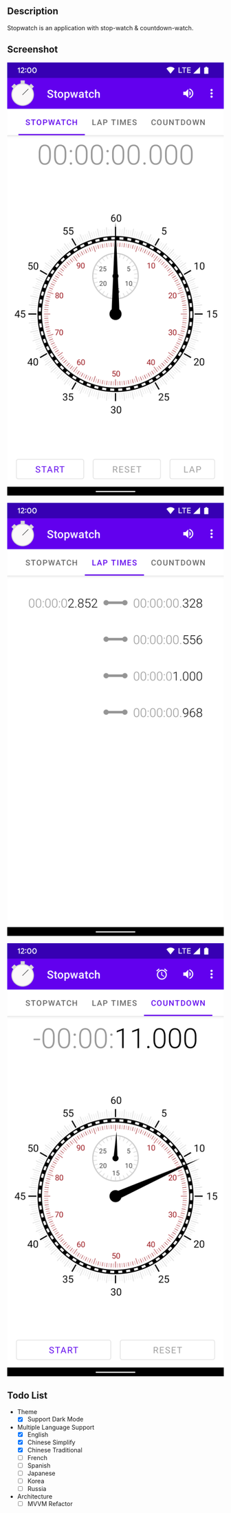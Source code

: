 ## Description

Stopwatch is an application with stop-watch & countdown-watch.

## Screenshot

![screenshot](./screenshot/phone/Screenshot_01.png)

![screenshot](./screenshot/phone/Screenshot_02.png)

![screenshot](./screenshot/phone/Screenshot_03.png)

## Todo List

- Theme
  - [x] Support Dark Mode
- Multiple Language Support
  - [x] English
  - [x] Chinese Simplify
  - [x] Chinese Traditional
  - [ ] French
  - [ ] Spanish
  - [ ] Japanese
  - [ ] Korea
  - [ ] Russia
- Architecture
  - [ ] MVVM Refactor